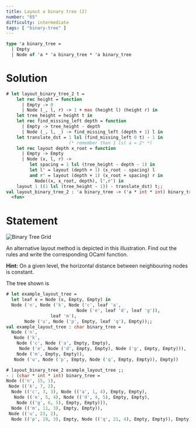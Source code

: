 ```yaml
---
title: Layout a binary tree (2)
number: "65"
difficulty: intermediate
tags: [ "binary-tree" ]
---
```


```ocaml
type 'a binary_tree =
  | Empty
  | Node of 'a * 'a binary_tree * 'a binary_tree
```

# Solution

```ocaml
# let layout_binary_tree_2 t =
    let rec height = function
      | Empty -> 0
      | Node (_, l, r) -> 1 + max (height l) (height r) in
    let tree_height = height t in
    let rec find_missing_left depth = function
      | Empty -> tree_height - depth
      | Node (_, l, _) -> find_missing_left (depth + 1) l in
    let translate_dst = 1 lsl (find_missing_left 0 t) - 1 in
                        (* remember than 1 lsl a = 2ᵃ *)
    let rec layout depth x_root = function
      | Empty -> Empty
      | Node (x, l, r) ->
         let spacing = 1 lsl (tree_height - depth - 1) in
         let l' = layout (depth + 1) (x_root - spacing) l
         and r' = layout (depth + 1) (x_root + spacing) r in
           Node((x, x_root, depth), l',r') in
    layout 1 ((1 lsl (tree_height - 1)) - translate_dst) t;;
val layout_binary_tree_2 : 'a binary_tree -> ('a * int * int) binary_tree =
  <fun>
```

# Statement

![Binary Tree Grid](/media/problems/tree-layout2.gif)

An alternative layout method is depicted in this illustration. Find
out the rules and write the corresponding OCaml function.

**Hint:** On a given level, the horizontal distance between
neighbouring nodes is constant.

The tree shown is 
```ocaml
# let example_layout_tree =
  let leaf x = Node (x, Empty, Empty) in
  Node ('n', Node ('k', Node ('c', leaf 'a',
                           Node ('e', leaf 'd', leaf 'g')),
                 leaf 'm'),
       Node ('u', Node ('p', Empty, leaf 'q'), Empty));;
val example_layout_tree : char binary_tree =
  Node ('n',
   Node ('k',
    Node ('c', Node ('a', Empty, Empty),
     Node ('e', Node ('d', Empty, Empty), Node ('g', Empty, Empty))),
    Node ('m', Empty, Empty)),
   Node ('u', Node ('p', Empty, Node ('q', Empty, Empty)), Empty))
```

```ocaml
# layout_binary_tree_2 example_layout_tree ;;
- : (char * int * int) binary_tree =
Node (('n', 15, 1),
 Node (('k', 7, 2),
  Node (('c', 3, 3), Node (('a', 1, 4), Empty, Empty),
   Node (('e', 5, 4), Node (('d', 4, 5), Empty, Empty),
    Node (('g', 6, 5), Empty, Empty))),
  Node (('m', 11, 3), Empty, Empty)),
 Node (('u', 23, 2),
  Node (('p', 19, 3), Empty, Node (('q', 21, 4), Empty, Empty)), Empty))
```
